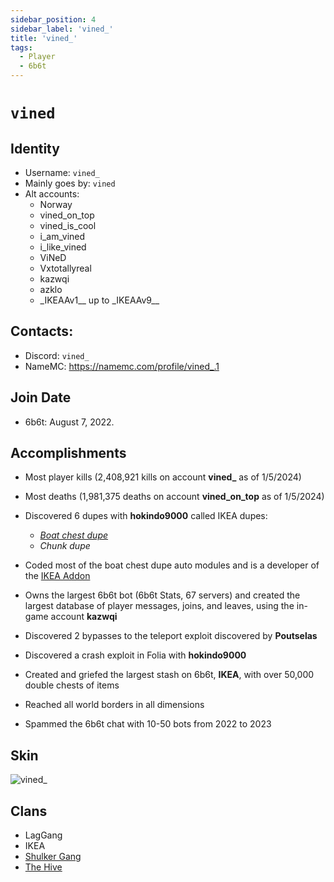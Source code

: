 ```yaml
---
sidebar_position: 4
sidebar_label: 'vined_'
title: 'vined_'
tags:
  - Player
  - 6b6t
---
```

# `vined`

## Identity
* Username: `vined_`
* Mainly goes by: `vined`
* Alt accounts:
  - Norway
  - vined_on_top
  - vined_is_cool
  - i_am_vined
  - i_like_vined
  - ViNeD
  - Vxtotallyreal
  - kazwqi
  - azklo
  - \_IKEAAv1__ up to \_IKEAAv9__

## Contacts:
* Discord: `vined_`
* NameMC: https://namemc.com/profile/vined_.1

## Join Date
* 6b6t: August 7, 2022.

## Accomplishments
- Most player kills (2,408,921 kills on account **vined_** as of 1/5/2024)
- Most deaths (1,981,375 deaths on account **vined_on_top** as of 1/5/2024)
- Discovered 6 dupes with **hokindo9000** called IKEA dupes:
  - [*Boat chest dupe*](https://www.youtube.com/watch?v=ubI4pJ35Gvk)
  - *Chunk dupe*

- Coded most of the boat chest dupe auto modules and is a developer of the [IKEA Addon](https://github.com/Nooniboi/Public-Ikea)
- Owns the largest 6b6t bot (6b6t Stats, 67 servers) and created the largest database of player messages, joins, and leaves, using the in-game account **kazwqi**
- Discovered 2 bypasses to the teleport exploit discovered by **Poutselas**
- Discovered a crash exploit in Folia with **hokindo9000**
- Created and griefed the largest stash on 6b6t, **IKEA**, with over 50,000 double chests of items
- Reached all world borders in all dimensions
- Spammed the 6b6t chat with 10-50 bots from 2022 to 2023

## Skin
![vined_](https://s.namemc.com/3d/skin/body.png?id=2e6ab0c469107e9b&model=slim&theta=30&phi=21&time=90&width=100&height=200 "vined_")


## Clans
- LagGang
- IKEA
- [Shulker Gang](../Groups/shulkergang)
- [The Hive](../Groups/hive)
